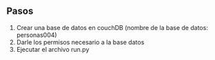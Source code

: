## Pasos

1. Crear una base de datos en couchDB (nombre de la base de datos: personas004)
2. Darle los permisos necesario a la base datos
3. Ejecutar el archivo run.py
